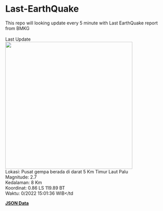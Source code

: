 # Last-EarthQuake
This repo will looking update every 5 minute with Last EarthQuake report from BMKG
<br>
<br>
Last Update
<br>
<img src="https://ews.bmkg.go.id/TEWS/data/20221003150136.mmi.jpg" width="400"/>
<br>
Lokasi: Pusat gempa berada di darat 5 Km Timur Laut Palu <br>
Magnitude: 2.7 <br>
Kedalaman: 8 Km <br>
Koordinat: 0.86 LS 119.89 BT <br>
Waktu: 0/2022 15:01:36 WIB</td <br>

<a href="./data/data.json">**JSON Data**</a>
